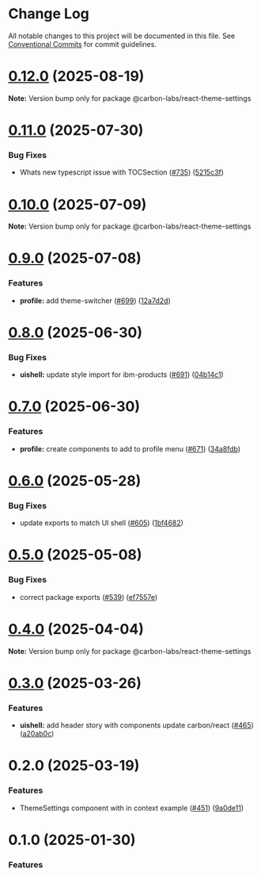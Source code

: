 # Change Log

All notable changes to this project will be documented in this file.
See [Conventional Commits](https://conventionalcommits.org) for commit guidelines.

# [0.12.0](https://github.com/carbon-design-system/carbon-labs/compare/@carbon-labs/react-theme-settings@0.11.0...@carbon-labs/react-theme-settings@0.12.0) (2025-08-19)

**Note:** Version bump only for package @carbon-labs/react-theme-settings





# [0.11.0](https://github.com/carbon-design-system/carbon-labs/compare/@carbon-labs/react-theme-settings@0.10.0...@carbon-labs/react-theme-settings@0.11.0) (2025-07-30)


### Bug Fixes

* Whats new typescript issue with TOCSection ([#735](https://github.com/carbon-design-system/carbon-labs/issues/735)) ([5215c3f](https://github.com/carbon-design-system/carbon-labs/commit/5215c3fbef3e432b29ae4ce5eb052ff0c2a6f9a4))





# [0.10.0](https://github.com/carbon-design-system/carbon-labs/compare/@carbon-labs/react-theme-settings@0.9.0...@carbon-labs/react-theme-settings@0.10.0) (2025-07-09)

**Note:** Version bump only for package @carbon-labs/react-theme-settings





# [0.9.0](https://github.com/carbon-design-system/carbon-labs/compare/@carbon-labs/react-theme-settings@0.8.0...@carbon-labs/react-theme-settings@0.9.0) (2025-07-08)


### Features

* **profile:** add theme-switcher ([#699](https://github.com/carbon-design-system/carbon-labs/issues/699)) ([12a7d2d](https://github.com/carbon-design-system/carbon-labs/commit/12a7d2dbacb16485b8955f9b7b5efebf829eaa1f))





# [0.8.0](https://github.com/carbon-design-system/carbon-labs/compare/@carbon-labs/react-theme-settings@0.7.0...@carbon-labs/react-theme-settings@0.8.0) (2025-06-30)


### Bug Fixes

* **uishell:** update style import for ibm-products ([#691](https://github.com/carbon-design-system/carbon-labs/issues/691)) ([04b14c1](https://github.com/carbon-design-system/carbon-labs/commit/04b14c18f60c4d55d421ead8201087766877be01))





# [0.7.0](https://github.com/carbon-design-system/carbon-labs/compare/@carbon-labs/react-theme-settings@0.6.0...@carbon-labs/react-theme-settings@0.7.0) (2025-06-30)


### Features

* **profile:** create components to add to profile menu ([#671](https://github.com/carbon-design-system/carbon-labs/issues/671)) ([34a8fdb](https://github.com/carbon-design-system/carbon-labs/commit/34a8fdb42f4a676234e3707c15db73bd0d40d49a))





# [0.6.0](https://github.com/carbon-design-system/carbon-labs/compare/@carbon-labs/react-theme-settings@0.5.0...@carbon-labs/react-theme-settings@0.6.0) (2025-05-28)


### Bug Fixes

* update exports to match UI shell ([#605](https://github.com/carbon-design-system/carbon-labs/issues/605)) ([1bf4682](https://github.com/carbon-design-system/carbon-labs/commit/1bf46822620b44cc1ad9ce58913bf26e9c3a2ca1))





# [0.5.0](https://github.com/carbon-design-system/carbon-labs/compare/@carbon-labs/react-theme-settings@0.4.0...@carbon-labs/react-theme-settings@0.5.0) (2025-05-08)


### Bug Fixes

* correct package exports ([#539](https://github.com/carbon-design-system/carbon-labs/issues/539)) ([ef7557e](https://github.com/carbon-design-system/carbon-labs/commit/ef7557e10c1385a6bdc60d32361ce7ba2dad263c))





# [0.4.0](https://github.com/carbon-design-system/carbon-labs/compare/@carbon-labs/react-theme-settings@0.3.0...@carbon-labs/react-theme-settings@0.4.0) (2025-04-04)

**Note:** Version bump only for package @carbon-labs/react-theme-settings





# [0.3.0](https://github.com/carbon-design-system/carbon-labs/compare/@carbon-labs/react-theme-settings@0.2.0...@carbon-labs/react-theme-settings@0.3.0) (2025-03-26)


### Features

* **uishell:** add header story with components update carbon/react ([#465](https://github.com/carbon-design-system/carbon-labs/issues/465)) ([a20ab0c](https://github.com/carbon-design-system/carbon-labs/commit/a20ab0c571bf739cbb906dfd08134c1966d06e0b))





# 0.2.0 (2025-03-19)


### Features

* ThemeSettings component with in context example ([#451](https://github.com/carbon-design-system/carbon-labs/issues/451)) ([9a0de11](https://github.com/carbon-design-system/carbon-labs/commit/9a0de11dd8c8be4ecfac329cbfc3695f89b761a6))





# 0.1.0 (2025-01-30)


### Features
